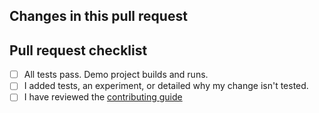 ## Changes in this pull request



## Pull request checklist

- [ ] All tests pass. Demo project builds and runs.
- [ ] I added tests, an experiment, or detailed why my change isn't tested.
- [ ] I have reviewed the [contributing guide](https://github.com/Instagram/IGListKit/blob/master/CONTRIBUTING.md)
